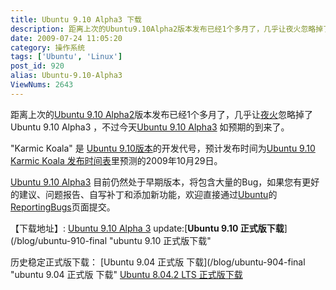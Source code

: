 ```yaml
---
title: Ubuntu 9.10 Alpha3 下载
description: 距离上次的Ubuntu9.10Alpha2版本发布已经1个多月了，几乎让夜火忽略掉了Ubuntu9.10Alpha3，不过今天Ubuntu9.10Alpha3如预期的到来了。"KarmicKoala"是Ubuntu9.10版本的开发代号，预计发布时间为Ubuntu9.10KarmicKoala发布时间表里预测的2009年10月29日。Ubuntu9.10Alpha3目前仍然处于早期版本，将包含大量的Bug，如果您有更好的建议、问题报告、自写补丁和添加新功能，欢迎直接通过Ubuntu的ReportingBugs页面提交。
date: 2009-07-24 11:05:20
category: 操作系统
tags: ['Ubuntu', 'Linux']
post_id: 920
alias: Ubuntu-9.10-Alpha3
ViewNums: 2643
---
```


距离上次的[Ubuntu 9.10 Alpha2](/blog/ubuntu-910-alpha2)版本发布已经1个多月了，几乎让[夜火](/blog/)忽略掉了Ubuntu 9.10 Alpha3 ，不过今天[Ubuntu 9.10 Alpha3](/blog/ubuntu-910-alpha3) 如预期的到来了。

"Karmic Koala" 是 [Ubuntu 9.10版本](/blog/ubuntu-910-karmic-koala)的开发代号，预计发布时间为[Ubuntu 9.10 Karmic Koala 发布时间表](/blog/ubuntu-910-karmic-koala)里预测的2009年10月29日。

[Ubuntu 9.10 Alpha3](/blog/ubuntu-910-alpha3) 目前仍然处于早期版本，将包含大量的Bug，如果您有更好的建议、问题报告、自写补丁和添加新功能，欢迎直接通过[Ubuntu](/tags/Ubuntu)的[ReportingBugs](https://wiki.ubuntu.com/ReportingBugs)页面提交。

【下载地址】: [Ubuntu 9.10 Alpha 3](http://cdimage.ubuntu.com/releases/karmic/alpha-3/)
update:[**Ubuntu 9.10 正式版下载**](/blog/ubuntu-910-final "ubuntu 9.10 正式版下载"

历史稳定正式版下载：
[Ubuntu 9.04 正式版 下载](/blog/ubuntu-904-final "ubuntu 9.04 正式版 下载"
[Ubuntu 8.04.2 LTS 正式版下载](/blog/ubuntu-8042-lts)

